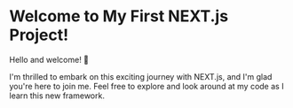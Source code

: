 # Welcome to My First NEXT.js Project!
Hello and welcome! 🎉

I'm thrilled to embark on this exciting journey with NEXT.js, and I'm glad you're here to join me. Feel free to explore and look around at my code as I learn this new framework.
